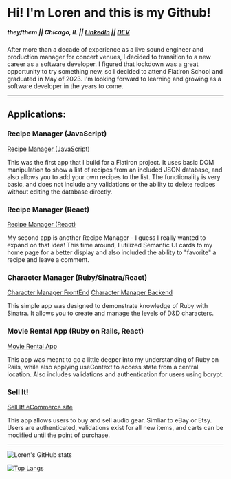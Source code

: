 # Hi! I'm Loren and this is my Github!

##### they/them || Chicago, IL || [LinkedIn](https://www.linkedin.com/in/lorenhartman/ "LinkedIn") || [DEV](https://dev.to/lorenmichael "Blog")

After more than a decade of experience as a live sound engineer and production manager for concert venues, I decided to transition to a new career as a software developer. I figured that lockdown was a great opportunity to try something new, so I decided to attend Flatiron School and graduated in May of 2023. I'm looking forward to learning and growing as a software developer in the years to come.

---

## Applications:

### Recipe Manager (JavaScript)

[Recipe Manager (JavaScript)](https://github.com/loren-michael/phase-1-project "Recipe Manager (JS)")

This was the first app that I build for a Flatiron project. It uses basic DOM manipulation to show a list of recipes from an included JSON database, and also allows you to add your own recipes to the list. The functionality is very basic, and does not include any validations or the ability to delete recipes without editing the database directly.

### Recipe Manager (React)

[Recipe Manager (React)](https://github.com/loren-michael/phase-2-react-project "Recipe Manager (React)")

My second app is another Recipe Manager - I guess I really wanted to expand on that idea! This time around, I utilized Semantic UI cards to my home page for a better display and also included the ability to "favorite" a recipe and leave a comment.

### Character Manager (Ruby/Sinatra/React)

[Character Manager FrontEnd](https://github.com/loren-michael/phase-3-project-frontend "Character Manager FrontEnd")
[Character Manager Backend](https://github.com/loren-michael/phase-3-sinatra-react-project "Character Manager Backend")

This simple app was designed to demonstrate knowledge of Ruby with Sinatra. It allows you to create and manage the levels of D&D characters.

### Movie Rental App (Ruby on Rails, React)

[Movie Rental App](https://github.com/loren-michael/phase-4-project-final "Movie Rental App")

This app was meant to go a little deeper into my understanding of Ruby on Rails, while also applying useContext to access state from a central location. Also includes validations and authentication for users using bcrypt.

### Sell It!

[Sell It! eCommerce site](https://github.com/loren-michael/phase-5-project "Sell It!")

This app allows users to buy and sell audio gear. Simliar to eBay or Etsy. Users are authenticated, validations exist for all new items, and carts can be modified until the point of purchase.

---

![Loren's GitHub stats](https://github-readme-stats.vercel.app/api?username=loren-michael&show_icons=true&theme=transparent)

[![Top Langs](https://github-readme-stats.vercel.app/api/top-langs/?username=loren-michael&layout=donut)](https://github.com/loren-michael/github-readme-stats)

<!--
**loren-michael/loren-michael** is a ✨ _special_ ✨ repository because its `README.md` (this file) appears on your GitHub profile.

Here are some ideas to get you started:

- 🔭 I’m currently working on ...
- 🌱 I’m currently learning ...
- 👯 I’m looking to collaborate on ...
- 🤔 I’m looking for help with ...
- 💬 Ask me about ...
- 📫 How to reach me: ...
- 😄 Pronouns: ...
- ⚡ Fun fact: ...
-->
